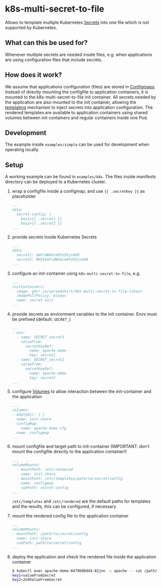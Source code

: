 # k8s-multi-secret-to-file
Allows to template multiple Kubernetes [Secrets](https://kubernetes.io/docs/concepts/configuration/secret/) into one file which is not supported by Kubernetes.

## What can this be used for?
Whenever multiple secrets are needed inside files, e.g. when applications are using configuration files that include secrets.

## How does it work?
We assume that applications configuration (files) are stored in [Configmaps](https://kubernetes.io/docs/concepts/configuration/configmap/). Instead of directly mounting the configfile to application containers, it is mounted to the k8s-multi-secret-to-file init container.
All secrets needed by the application are also mounted to the init container, allowing the [templating](https://pkg.go.dev/text/template) mechanism to inject secrets into application configuration. The rendered templates are available to application containers using shared volumes between init containers and regular containers inside one Pod.

## Development
The example inside `examples/simple` can be used for development when operating locally.

## Setup
A working example can be found in `examples/k8s`. The files inside manifests directory can be deployed to a Kubernetes cluster.

1. wrap a configfile inside a configmap, and use `{{ .secretKey }}` as placeholder

    ```yaml
    ...
    data:
      secret-config: |-
        key1={{ .secret1 }}
        key2={{ .secret2 }}
    ...
    ```

2. provide secrets inside Kubernetes Secrets

    ```yaml
    ...
    data:
      secret1: dmFsdWVGcm9tU2VjcmV0
      secret2: Mm5kVmFsdWVGcm9tU2VjcmV0
    ...
    ```

3. configure an init-container using `k8s-multi-secret-to-file`, e.g.

    ```yaml
    ...
    initContainers:
      image: ghcr.io/spreadshirt/k8s-multi-secret-to-file:latest
      imagePullPolicy: Always
      name: secret-init
    ...
    ```

4. provide secrets as environment variables to the init container. Envs must be prefixed (default: `SECRET_`)

    ```yaml
    ...
    - env:
      - name: SECRET_secret1
        valueFrom:
          secretKeyRef:
            name: apache-demo
            key: secret1
      - name: SECRET_secret2
        valueFrom:
          secretKeyRef:
            name: apache-demo
            key: secret2
    ...
    ```

5. configure [Volumes](https://kubernetes.io/docs/concepts/storage/volumes/) to allow interaction between the init-container and the application

    ```yaml
    ...
    volumes:
    - emptyDir: { }
      name: init-share
    - configMap:
        name: apache-demo-cfg
      name: configmap
    ...
    ```

6. mount configfile and target path to init-container (IMPORTANT: don't mount the configfile directly to the application container!)

    ```yaml
    ...
    volumeMounts:
      - mountPath: /etc/rendered
        name: init-share
      - mountPath: /etc/templates/path/to/secret/config
        name: configmap
        subPath: secret-config
    ...
    ```

    `/etc/templates` and `/etc/rendered` are the default paths for templates and the results, this can be configured, if necessary

7. mount the rendered config file to the application container

    ```yaml
    ...
    volumeMounts:
    - mountPath: /path/to/secret/config
      name: init-share
      subPath: path/to/secret/config
    ...
    ```

8. deploy the application and check the rendered file inside the application container 

    ```sh
    $ kubectl exec apache-demo-8479b98dd4-82jnn -c apache -- cat /path/to/secret/config
   key1=valueFromSecret
   key2=2ndValueFromSecret
    ```